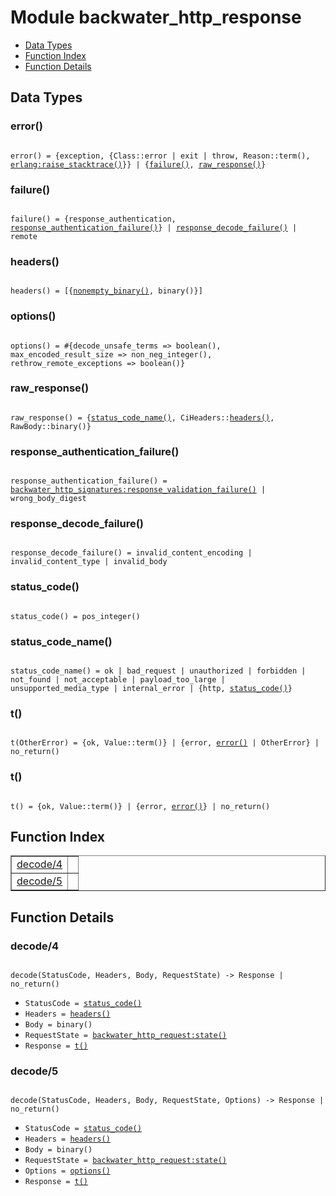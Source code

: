 

# Module backwater_http_response #
* [Data Types](#types)
* [Function Index](#index)
* [Function Details](#functions)

<a name="types"></a>

## Data Types ##




### <a name="type-error">error()</a> ###


<pre><code>
error() = {exception, {Class::error | exit | throw, Reason::term(), <a href="erlang.md#type-raise_stacktrace">erlang:raise_stacktrace()</a>}} | {<a href="#type-failure">failure()</a>, <a href="#type-raw_response">raw_response()</a>}
</code></pre>




### <a name="type-failure">failure()</a> ###


<pre><code>
failure() = {response_authentication, <a href="#type-response_authentication_failure">response_authentication_failure()</a>} | <a href="#type-response_decode_failure">response_decode_failure()</a> | remote
</code></pre>




### <a name="type-headers">headers()</a> ###


<pre><code>
headers() = [{<a href="#type-nonempty_binary">nonempty_binary()</a>, binary()}]
</code></pre>




### <a name="type-options">options()</a> ###


<pre><code>
options() = #{decode_unsafe_terms =&gt; boolean(), max_encoded_result_size =&gt; non_neg_integer(), rethrow_remote_exceptions =&gt; boolean()}
</code></pre>




### <a name="type-raw_response">raw_response()</a> ###


<pre><code>
raw_response() = {<a href="#type-status_code_name">status_code_name()</a>, CiHeaders::<a href="#type-headers">headers()</a>, RawBody::binary()}
</code></pre>




### <a name="type-response_authentication_failure">response_authentication_failure()</a> ###


<pre><code>
response_authentication_failure() = <a href="backwater_http_signatures.md#type-response_validation_failure">backwater_http_signatures:response_validation_failure()</a> | wrong_body_digest
</code></pre>




### <a name="type-response_decode_failure">response_decode_failure()</a> ###


<pre><code>
response_decode_failure() = invalid_content_encoding | invalid_content_type | invalid_body
</code></pre>




### <a name="type-status_code">status_code()</a> ###


<pre><code>
status_code() = pos_integer()
</code></pre>




### <a name="type-status_code_name">status_code_name()</a> ###


<pre><code>
status_code_name() = ok | bad_request | unauthorized | forbidden | not_found | not_acceptable | payload_too_large | unsupported_media_type | internal_error | {http, <a href="#type-status_code">status_code()</a>}
</code></pre>




### <a name="type-t">t()</a> ###


<pre><code>
t(OtherError) = {ok, Value::term()} | {error, <a href="#type-error">error()</a> | OtherError} | no_return()
</code></pre>




### <a name="type-t">t()</a> ###


<pre><code>
t() = {ok, Value::term()} | {error, <a href="#type-error">error()</a>} | no_return()
</code></pre>

<a name="index"></a>

## Function Index ##


<table width="100%" border="1" cellspacing="0" cellpadding="2" summary="function index"><tr><td valign="top"><a href="#decode-4">decode/4</a></td><td></td></tr><tr><td valign="top"><a href="#decode-5">decode/5</a></td><td></td></tr></table>


<a name="functions"></a>

## Function Details ##

<a name="decode-4"></a>

### decode/4 ###

<pre><code>
decode(StatusCode, Headers, Body, RequestState) -&gt; Response | no_return()
</code></pre>

<ul class="definitions"><li><code>StatusCode = <a href="#type-status_code">status_code()</a></code></li><li><code>Headers = <a href="#type-headers">headers()</a></code></li><li><code>Body = binary()</code></li><li><code>RequestState = <a href="backwater_http_request.md#type-state">backwater_http_request:state()</a></code></li><li><code>Response = <a href="#type-t">t()</a></code></li></ul>

<a name="decode-5"></a>

### decode/5 ###

<pre><code>
decode(StatusCode, Headers, Body, RequestState, Options) -&gt; Response | no_return()
</code></pre>

<ul class="definitions"><li><code>StatusCode = <a href="#type-status_code">status_code()</a></code></li><li><code>Headers = <a href="#type-headers">headers()</a></code></li><li><code>Body = binary()</code></li><li><code>RequestState = <a href="backwater_http_request.md#type-state">backwater_http_request:state()</a></code></li><li><code>Options = <a href="#type-options">options()</a></code></li><li><code>Response = <a href="#type-t">t()</a></code></li></ul>


